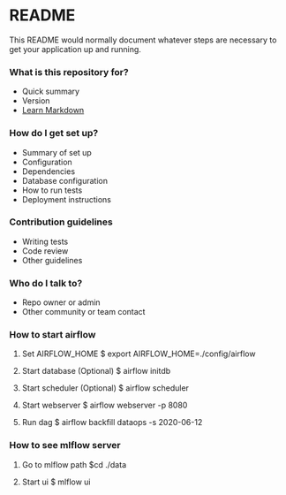 # README #

This README would normally document whatever steps are necessary to get your application up and running.

### What is this repository for? ###

* Quick summary
* Version
* [Learn Markdown](https://bitbucket.org/tutorials/markdowndemo)

### How do I get set up? ###

* Summary of set up
* Configuration
* Dependencies
* Database configuration
* How to run tests
* Deployment instructions

### Contribution guidelines ###

* Writing tests
* Code review
* Other guidelines

### Who do I talk to? ###

* Repo owner or admin
* Other community or team contact

### How to start airflow 
1. Set AIRFLOW_HOME
$ export AIRFLOW_HOME=./config/airflow

2. Start database (Optional)
$ airflow initdb 

3. Start scheduler (Optional)
$ airflow scheduler

4. Start webserver 
$ airflow webserver -p 8080

5. Run dag
$  airflow backfill dataops -s 2020-06-12

### How to see mlflow server
1. Go to mlflow path
$cd ./data

2. Start ui
$ mlflow ui

